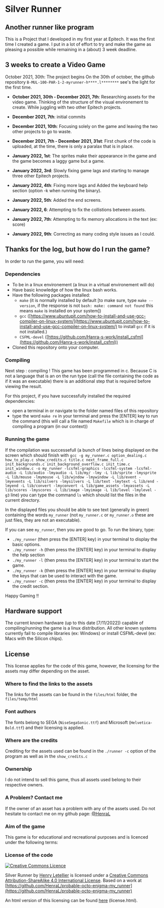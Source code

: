 # Silver Runner

## Another runner like program

This is a Project that I developed in my first year at Epitech.
It was the first time I created a game.
I put in a lot of effort to try and make the game as pleasing a possible while remaining in a (about) 3 week deadline.

## 3 weeks to create a Video Game

October 2021, 30th: The project begins
On the 30th of october, the github repository `B-MUL-100-PAR-1-2-myrunner-h****.l********` see's the light for the first time.

* **October 2021, 30th - December 2021, 7th**:
Researching assets for the video game.
Thinking of the structure of the visual environement to create.
While juggling with two other Epitech projects.

* **December 2021, 7th**: initial commits

* **December 2021, 10th**: Focusing solely on the game and leaving the two other projects to go to waste.

* **December 2021, 7th - December 2021, 31st**:
First chunk of the code is uploaded, at the time, there is only a paralax that is in place.

* **January 2022, 1st**: The sprites make their appearance in the game and the game becomes a laggy game but a game.

* **January 2022, 3rd**: Slowly fixing game lags and starting to manage three other Epitech projects.

* **January 2022, 4th**: Fixing more lags and Added the keyboard help section (option -k when running the binary).

* **January 2022, 5th**: Added the end screens.

* **January 2022, 6**: Attempting to fix the collistions between assets.

* **January 2022, 7th**: Attempting to fix memory allocations in the text (ex: score)

* **January 2022, 9th**: Correcting as many coding style issues as I could.

## Thanks for the log, but how do I run the game?

In order to run the game, you will need:

### Dependencies

* To be in a linux environement (a linux in a virtual environement will do)
* Have basic knowledge of how the linux bash works.
* Have the following packages installed:
  * `make` (it is normally installed by default [to make sure, type `make --version`, if the response is not `bash: make: command not found` this means `make` is installed on your system])
  * `gcc` ([https://www.ubuntupit.com/how-to-install-and-use-gcc-compiler-on-linux-system/](https://www.ubuntupit.com/how-to-install-and-use-gcc-compiler-on-linux-system/) to install `gcc` if it is not installed.)
  * `CSFML-devel` ([https://github.com/Hanra-s-work/install_csfml](https://github.com/Hanra-s-work/install_csfml))
* Cloned this repository onto your computer.

### Compiling

Next step : compiling !
This game has been programmed in c.
Because C is not a language that is an on the run type (call the file containing the code as if it was an executable) there is an additional step that is required before viewing the result.

For this project, if you have successfully installed the required dependencies:

* open a terminal in or navigate to the folder named files of this repository
* type the word `make re` in your terminal and press the [ENTER] key to run the command (this will call a file named `Makefile` which is in charge of compiling a program (in our context))

### Running the game

If the compilation was successefull (a bunch of lines being displayed on the screen which should finish with `gcc -g my_runner.c option_dealing.c how_to_play.c show_credits.c title.c next_frame_full.c init_backgrounds.c init_background_overflow.c init_time.c init_window.c -o my_runner -lcsfml-graphics -lcsfml-system -lcsfml-audio -L lib/audio -lmyaudio -L lib/my/ -lmy -L lib/sprite -lmysprite -L lib/mouse -lmymouse -L lib/window -lmywindow -L lib/event -lmyevents -L lib/silvers -lmysilvers -L lib/text -lmytext -L lib/end -lmyend -L lib/convert -lmyconvert -L lib/game_assets -lmyassets -L lib/scores -lmyscores -L lib/image -lmyimage -L lib/level -lmylevel -g3` line) you can type the command `ls` which should list the files in the current directory.

In the displayed files you should be able to see text (generally in green) containing the words `my_runner` (not `my_runner.c` or `my_runner.o` these are just files, they are not an executable).

If you can see `my_runner`, then you are good to go.
To run the binary, type:

* `./my_runner` (then press the [ENTER] key) in your terminal to display the basic options.
* `./my_runner -h` (then press the [ENTER] key) in your terminal to display the help section
* `./my_runner -l` (then press the [ENTER] key) in your terminal to start the game.
* `./my_runner -k` (then press the [ENTER] key) in your terminal to display the keys that can be used to interact with the game.
* `./my_runner -c` (then press the [ENTER] key) in your terminal to display the credit section.

Happy Gaming !!

## Hardware support

The current known hardware (up to this date [7/11/2022]) capable of compiling/running the game is a linux distribution.
All other known systems currently fail to compile libraries (ex: Windows) or install CSFML-devel (ex: Macs with the Silicon chips).

## License

This license applies for the code of this game, however, the licensing for the assets may differ depending on the asset.

### Where to find the links to the assets

The links for the assets can be found in the `files/html` folder, the `files/temp/html`

### Font authors

The fonts belong to SEGA (`NiseSegaSonic.ttf`) and Microsoft (`Helvetica-Bold.ttf`) and their licensing is applied.

### Where are the credits

Crediting for the assets used can be found in the `./runner -c` option of the program as well as in the `show_credits.c`

### Ownership

I do not intend to sell this game, thus all assets used belong to their respective owners.

### A Problem? Contact me

If the owner of an asset has a problem with any of the assets used. Do not hesitate to contact me on my github page: [@HenraL](https://github.com/HenraL)

### Aim of the game

This game is for educational and recreational purposes and is licenced under the following terms:

### License of the code

[![Creative Commons Licence](https://i.creativecommons.org/l/by-sa/4.0/88x31.png)](http://creativecommons.org/licenses/by-sa/4.0/)

<span xmlns:dct="http://purl.org/dc/terms/" property="dct:title">Silver Runner</span> by [Henry Letellier](https://github.com/HenraL/) is licensed under a [Creative Commons Attribution-ShareAlike 4.0 International License](http://creativecommons.org/licenses/by-sa/4.0/).
Based on a work at [https://github.com/HenraL/probable-octo-enigma-my_runner](https://github.com/HenraL/probable-octo-enigma-my_runner)

An html version of this licensing can be found [here](./license.html) (license.html).
